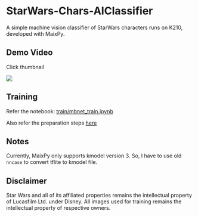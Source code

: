 # StarWars-Chars-AIClassifier
A simple machine vision classifier of StarWars characters runs on K210, developed with MaixPy.

## Demo Video
Click thumbnail

[![](http://i3.ytimg.com/vi/ujNfhu-150A/hqdefault.jpg)](https://youtu.be/ujNfhu-150A)


## Training
Refer the notebook: [train/mbnet_train.ipynb](https://github.com/andriyadi/StarWars-Chars-AIClassifier/blob/master/train/mbnet_train.ipynb)

Also refer the preparation steps [here](https://github.com/andriyadi/Maix-LogoClassifier#train-your-model)

## Notes
Currently, MaixPy only supports kmodel version 3. So, I have to use old `nncase` to convert tflite to kmodel file.

## Disclaimer
Star Wars and all of its affiliated properties remains the intellectual property of Lucasfilm Ltd. under Disney.
All images used for training remains the intellectual property of respective owners.
